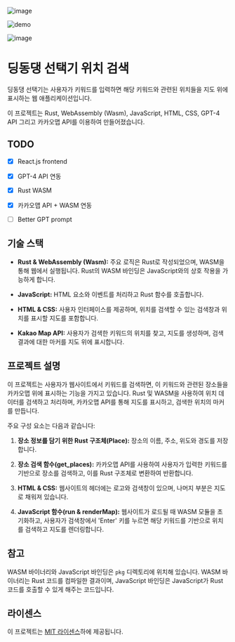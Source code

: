 ![image](https://github.com/Alfex4936/DDD-Choose/assets/2356749/25bafd2c-f75a-4aed-8060-484561f3ae3a)

![demo](https://github.com/Alfex4936/DDD-Choose/assets/2356749/c6f32170-4da0-4ffb-8ed9-90f586b60636)

![image](https://github.com/Alfex4936/DDD-Choose/assets/2356749/61ad56ce-8f36-48d6-867c-fdaef208601d)

# 딩동댕 선택기 위치 검색

딩동댕 선택기는 사용자가 키워드를 입력하면 해당 키워드와 관련된 위치들을 지도 위에 표시하는 웹 애플리케이션입니다.

이 프로젝트는 Rust, WebAssembly (Wasm), JavaScript, HTML, CSS, GPT-4 API 그리고 카카오맵 API를 이용하여 만들어졌습니다.


## TODO

- [x] React.js frontend
- [x] GPT-4 API 연동
- [x] Rust WASM
- [x] 카카오맵 API + WASM 연동
- [ ] Better GPT prompt


## 기술 스택

- **Rust & WebAssembly (Wasm):** 주요 로직은 Rust로 작성되었으며, WASM을 통해 웹에서 실행됩니다. Rust의 WASM 바인딩은 JavaScript와의 상호 작용을 가능하게 합니다.

- **JavaScript:** HTML 요소와 이벤트를 처리하고 Rust 함수를 호출합니다.

- **HTML & CSS:** 사용자 인터페이스를 제공하며, 위치를 검색할 수 있는 검색창과 위치를 표시할 지도를 포함합니다.

- **Kakao Map API:** 사용자가 검색한 키워드의 위치를 찾고, 지도를 생성하며, 검색 결과에 대한 마커를 지도 위에 표시합니다.

## 프로젝트 설명

이 프로젝트는 사용자가 웹사이트에서 키워드를 검색하면, 이 키워드와 관련된 장소들을 카카오맵 위에 표시하는 기능을 가지고 있습니다. Rust 및 WASM을 사용하여 위치 데이터를 검색하고 처리하며, 카카오맵 API를 통해 지도를 표시하고, 검색한 위치의 마커를 만듭니다.

주요 구성 요소는 다음과 같습니다:

1. **장소 정보를 담기 위한 Rust 구조체(Place):** 장소의 이름, 주소, 위도와 경도를 저장합니다.

2. **장소 검색 함수(get_places):** 카카오맵 API를 사용하여 사용자가 입력한 키워드를 기반으로 장소를 검색하고, 이를 Rust 구조체로 변환하여 반환합니다.

3. **HTML & CSS:** 웹사이트의 헤더에는 로고와 검색창이 있으며, 나머지 부분은 지도로 채워져 있습니다.

4. **JavaScript 함수(run & renderMap):** 웹사이트가 로드될 때 WASM 모듈을 초기화하고, 사용자가 검색창에서 'Enter' 키를 누르면 해당 키워드를 기반으로 위치를 검색하고 지도를 렌더링합니다.


## 참고

WASM 바이너리와 JavaScript 바인딩은 `pkg` 디렉토리에 위치해 있습니다. WASM 바이너리는 Rust 코드를 컴파일한 결과이며, JavaScript 바인딩은 JavaScript가 Rust 코드를 호출할 수 있게 해주는 코드입니다.


## 라이센스

이 프로젝트는 [MIT 라이센스](LICENSE)하에 제공됩니다.
